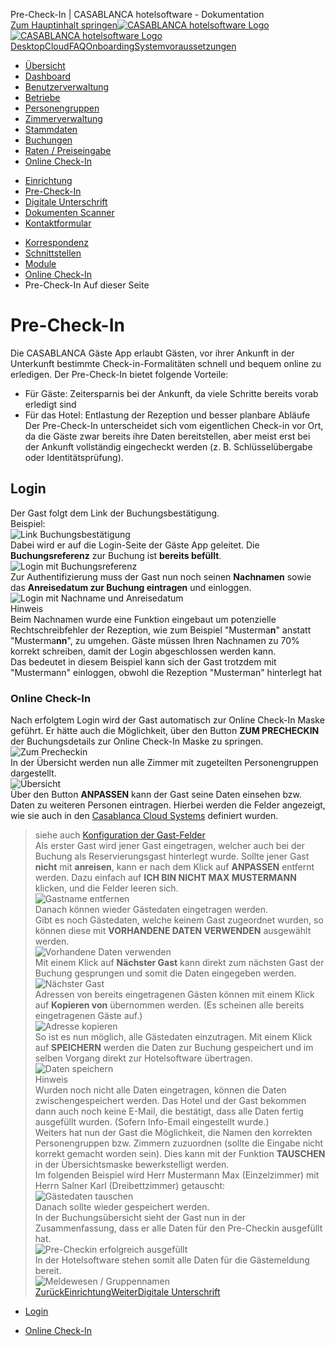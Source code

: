 Pre-Check-In | CASABLANCA hotelsoftware - Dokumentation  
[Zum Hauptinhalt springen](https://docs.casablanca.at/cloud/online_checkin/precheckin/#__docusaurus_skipToContent_fallback)[![CASABLANCA hotelsoftware Logo](https://docs.casablanca.at/img/logo.png) ![CASABLANCA hotelsoftware Logo](https://docs.casablanca.at/img/Casablanca_LOGO_2022_neg.png)](https://docs.casablanca.at/) [Desktop](https://docs.casablanca.at/desktop/desktop/)[Cloud](https://docs.casablanca.at/cloud/cloud_systems/)[FAQ](https://docs.casablanca.at/faq)[Onboarding](https://docs.casablanca.at/onboarding/fiscalization)[Systemvoraussetzungen](https://docs.casablanca.at/system_requirements)  
* [Übersicht](https://docs.casablanca.at/cloud/cloud_systems/)
* [Dashboard](https://docs.casablanca.at/cloud/dashboard/)
* [Benutzerverwaltung](https://docs.casablanca.at/cloud/user_management/)
* [Betriebe](https://docs.casablanca.at/cloud/company/)
* [Personengruppen](https://docs.casablanca.at/cloud/person_groups/)
* [Zimmerverwaltung](https://docs.casablanca.at/cloud/rooms/)
* [Stammdaten](https://docs.casablanca.at/cloud/main_data/)
* [Buchungen](https://docs.casablanca.at/cloud/bookings/)
* [Raten / Preiseingabe](https://docs.casablanca.at/cloud/raten/)
* [Online Check-In](https://docs.casablanca.at/cloud/online_checkin/)
+ [Einrichtung](https://docs.casablanca.at/cloud/online_checkin/installation)
+ [Pre-Check-In](https://docs.casablanca.at/cloud/online_checkin/precheckin)
+ [Digitale Unterschrift](https://docs.casablanca.at/cloud/online_checkin/e_signature)
+ [Dokumenten Scanner](https://docs.casablanca.at/cloud/online_checkin/document_scanner)
+ [Kontaktformular](https://docs.casablanca.at/cloud/online_checkin/contact_form)
* [Korrespondenz](https://docs.casablanca.at/cloud/online_corr/)
* [Schnittstellen](https://docs.casablanca.at/cloud/interfaces/)
* [Module](https://docs.casablanca.at/cloud/module/)  
* [Online Check-In](https://docs.casablanca.at/cloud/online_checkin/)
* Pre-Check-In
Auf dieser Seite

# Pre-Check-In  
Die CASABLANCA Gäste App erlaubt Gästen, vor ihrer Ankunft in der Unterkunft bestimmte Check-in-Formalitäten schnell und bequem online zu erledigen. Der Pre-Check-In bietet folgende Vorteile:  
* Für Gäste: Zeitersparnis bei der Ankunft, da viele Schritte bereits vorab erledigt sind
* Für das Hotel: Entlastung der Rezeption und besser planbare Abläufe  
Der Pre-Check-In unterscheidet sich vom eigentlichen Check-in vor Ort, da die Gäste zwar bereits ihre Daten bereitstellen, aber meist erst bei der Ankunft vollständig eingecheckt werden (z. B. Schlüsselübergabe oder Identitätsprüfung).

## Login[](https://docs.casablanca.at/cloud/online_checkin/precheckin/#login "Direkter Link zu Login")  
Der Gast folgt dem Link der Buchungsbestätigung.  
Beispiel:  
![Link Buchungsbestätigung](https://docs.casablanca.at/assets/images/booking_confirmation-2664dc6cf7763ac98e5735c9cc4b66c9.png "Link Buchungsbestätigung")  
Dabei wird er auf die Login-Seite der Gäste App geleitet. Die **Buchungsreferenz** zur Buchung ist **bereits befüllt**.  
![Login mit Buchungsreferenz](https://docs.casablanca.at/assets/images/login_with_reference-b1f975f50bd143ed3bfebc9a32012768.png "Login mit Buchungsreferenz")  
Zur Authentifizierung muss der Gast nun noch seinen **Nachnamen** sowie das **Anreisedatum zur Buchung eintragen** und einloggen.  
![Login mit Nachname und Anreisedatum](https://docs.casablanca.at/assets/images/login_with_name_arrival-a45cee22c399403766b47dcb193336df.png "Login mit Nachname und Anreisedatum")  
Hinweis  
Beim Nachnamen wurde eine Funktion eingebaut um potenzielle Rechtschreibfehler der Rezeption, wie zum Beispiel "Musterma**n**" anstatt "Musterma**nn**", zu umgehen. Gäste müssen Ihren Nachnamen zu 70% korrekt schreiben, damit der Login abgeschlossen werden kann.\
Das bedeutet in diesem Beispiel kann sich der Gast trotzdem mit "Mustermann" einloggen, obwohl die Rezeption "Musterman" hinterlegt hat

### Online Check-In[](https://docs.casablanca.at/cloud/online_checkin/precheckin/#online-check-in "Direkter Link zu Online Check-In")  
Nach erfolgtem Login wird der Gast automatisch zur Online Check-In Maske geführt. Er hätte auch die Möglichkeit, über den Button **ZUM PRECHECKIN** der Buchungsdetails zur Online Check-In Maske zu springen.  
![Zum Precheckin](https://docs.casablanca.at/assets/images/button_precheckin-e530d004768331aee38df2cf0e185861.png "Zum Precheckin")  
In der Übersicht werden nun alle Zimmer mit zugeteilten Personengruppen dargestellt.  
![Übersicht](https://docs.casablanca.at/assets/images/overview-35c27e4cfcc208263127854f7acb1d5b.png "Übersicht")  
Über den Button **ANPASSEN** kann der Gast seine Daten einsehen bzw. Daten zu weiteren Personen eintragen. Hierbei werden die Felder angezeigt, wie sie auch in den [Casablanca Cloud Systems](https://booking.casablanca.at) definiert wurden.  
> siehe auch [Konfiguration der Gast-Felder](https://docs.casablanca.at/cloud/online_checkin/installation#gast-felder)  
Als erster Gast wird jener Gast eingetragen, welcher auch bei der Buchung als Reservierungsgast hinterlegt wurde. Sollte jener Gast **nicht** mit **anreisen**, kann er nach dem Klick auf **ANPASSEN** entfernt werden. Dazu einfach auf **ICH BIN NICHT MAX MUSTERMANN** klicken, und die Felder leeren sich.  
![Gastname entfernen](https://docs.casablanca.at/assets/images/delete_guestname-25c1093833fa9432572720743dc8ba5d.gif "Gastname entfernen")  
Danach können wieder Gästedaten eingetragen werden.  
Gibt es noch Gästedaten, welche keinem Gast zugeordnet wurden, so können diese mit **VORHANDENE DATEN VERWENDEN** ausgewählt werden.  
![Vorhandene Daten verwenden](https://docs.casablanca.at/assets/images/use_guestdata-141e8144fdf1cececa9107a2dac2fc1c.gif "Vorhandene Daten verwenden")  
Mit einem Klick auf **Nächster Gast** kann direkt zum nächsten Gast der Buchung gesprungen und somit die Daten eingegeben werden.  
![Nächster Gast](https://docs.casablanca.at/assets/images/next_guest-7e5b4e680a4a6ffec831c8138aa66281.png "Nächster Gast")  
Adressen von bereits eingetragenen Gästen können mit einem Klick auf **Kopieren von** übernommen werden. (Es scheinen alle bereits eingetragenen Gäste auf.)  
![Adresse kopieren](https://docs.casablanca.at/assets/images/copy_address-350dbde543aaa156399b32520b8d5a3e.gif "Adresse kopieren")  
So ist es nun möglich, alle Gästedaten einzutragen. Mit einem Klick auf **SPEICHERN** werden die Daten zur Buchung gespeichert und im selben Vorgang direkt zur Hotelsoftware übertragen.  
![Daten speichern](https://docs.casablanca.at/assets/images/save-64293085dbda82002735189acd70353b.gif "Daten speichern")  
Hinweis  
Wurden noch nicht alle Daten eingetragen, können die Daten zwischengespeichert werden. Das Hotel und der Gast bekommen dann auch noch keine E-Mail, die bestätigt, dass alle Daten fertig ausgefüllt wurden. (Sofern Info-Email eingestellt wurde.)  
Weiters hat nun der Gast die Möglichkeit, die Namen den korrekten Personengruppen bzw. Zimmern zuzuordnen (sollte die Eingabe nicht korrekt gemacht worden sein). Dies kann mit der Funktion **TAUSCHEN** in der Übersichtsmaske bewerkstelligt werden.  
Im folgenden Beispiel wird Herr Mustermann Max (Einzelzimmer) mit Herrn Salner Karl (Dreibettzimmer) getauscht:  
![Gästedaten tauschen](https://docs.casablanca.at/assets/images/change_guest-ebf05ae53e9c43c8b6b15b340ba645ee.gif "Gästedaten tauschen")  
Danach sollte wieder gespeichert werden.  
In der Buchungsübersicht sieht der Gast nun in der Zusammenfassung, dass er alle Daten für den Pre-Checkin ausgefüllt hat.  
![Pre-Checkin erfolgreich ausgefüllt](https://docs.casablanca.at/assets/images/precheckin_success-6a365f030de4811567a107b7e2d2f111.png "Pre-Checkin erfolgreich ausgefüllt")  
In der Hotelsoftware stehen somit alle Daten für die Gästemeldung bereit.  
![Meldewesen / Gruppennamen](https://docs.casablanca.at/assets/images/names_for_registration-1e947a8d3107a6348699e01704133626.png "Meldewesen / Gruppennamen")  
[ZurückEinrichtung](https://docs.casablanca.at/cloud/online_checkin/installation)[WeiterDigitale Unterschrift](https://docs.casablanca.at/cloud/online_checkin/e_signature)  
* [Login](https://docs.casablanca.at/cloud/online_checkin/precheckin/#login)
+ [Online Check-In](https://docs.casablanca.at/cloud/online_checkin/precheckin/#online-check-in)